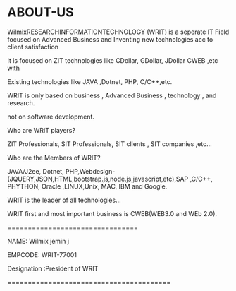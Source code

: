 # ABOUT-US
WilmixRESEARCHINFORMATIONTECHNOLOGY (WRIT)  is   a  seperate  IT  Field  focused  on  Advanced   Business   and  Inventing  new  technologies  acc  to  client   satisfaction

It  is    focused    on   ZIT    technologies   like   CDollar, GDollar, JDollar  CWEB  ,etc  with

Existing   technologies  like  JAVA ,Dotnet, PHP,  C/C++,etc.



WRIT  is  only  based   on  business   , Advanced  Business  ,  technology  , and  research.

not   on  software    development.

Who  are  WRIT  players?

ZIT Professionals, SIT Professionals, SIT clients  , SIT companies  ,etc...

Who  are  the   Members   of  WRIT?

JAVA/J2ee, Dotnet,  PHP,Webdesign-(JQUERY,JSON,HTML,bootstrap.js,node.js,javascript,etc),SAP  ,C/C++, PHYTHON,  Oracle ,LINUX,Unix, MAC, IBM  and   Google.

WRIT  is  the  leader  of all  technologies...

WRIT  first   and  most  important   business  is  CWEB(WEB3.0 and WEb 2.0).

================================

NAME:  Wilmix  jemin  j

EMPCODE: WRIT-77001

Designation :President  of  WRIT   

========================================


